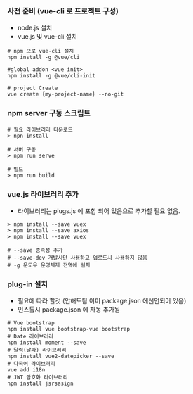 ### 사전 준비 (vue-cli 로 프로젝트 구성)
 - node.js 설치 
 - vue.js 및 vue-cli 설치 
```shell script
# npm 으로 vue-cli 설치
npm install -g @vue/cli

#global addon <vue init>
npm install -g @vue/cli-init

# project Create
vue create {my-project-name} --no-git
```

### npm server 구동 스크립트
```shell script
# 필요 라이브러리 다운로드
> npn install

# 서버 구동
> npm run serve

# 빌드
> npm run build
```

### vue.js 라이브러리 추가
- 라이브러리는 plugs.js 에 포함 되어 있음으로 추가할 필요 없음.
```shell script
> npm install --save vuex
> npm install --save axios
> npm install --save vuex

# --save 종속성 추가
# --save-dev 개발시만 사용하고 업로드시 사용하지 않음
# -g 운도우 운영체제 전역에 설치
```


### plug-in 설치 
 - 필요에 따라 할것 (안해도됨 이미 package.json 에선언되어 있음)
 - 인스톨시 package.json 에 자동 추가됨

```shell script
# Vue bootstrap 
npm install vue bootstrap-vue bootstrap
# Date 라이브러리
npm install moment --save
# 달력(날짜) 라이브러리 
npm install vue2-datepicker --save
# 다국어 라이브러리 
vue add i18n  
# JWT 암호화 라이브러리
npm install jsrsasign
```
